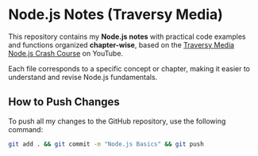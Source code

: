 # Node.js Notes (Traversy Media)

This repository contains my **Node.js notes** with practical code examples and functions organized **chapter-wise**, based on the [Traversy Media Node.js Crash Course](https://www.youtube.com/user/TechGuyWeb) on YouTube.

Each file corresponds to a specific concept or chapter, making it easier to understand and revise Node.js fundamentals.

## How to Push Changes

To push all my changes to the GitHub repository, use the following command:

```bash
git add . && git commit -m "Node.js Basics" && git push
```

